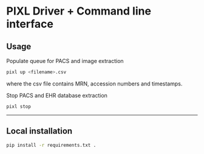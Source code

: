 # PIXL Driver + Command line interface

## Usage

Populate queue for PACS and image extraction
```bash
pixl up <filename>.csv
```
where the csv file contains MRN, accession numbers and timestamps.

Stop PACS and EHR database extraction
```bash
pixl stop
```

***

## Local installation

```bash
pip install -r requirements.txt .
```
